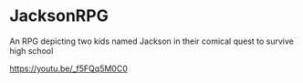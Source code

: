 # JacksonRPG
An RPG depicting two kids named Jackson in their comical quest to survive high school

https://youtu.be/_f5FQq5M0C0
